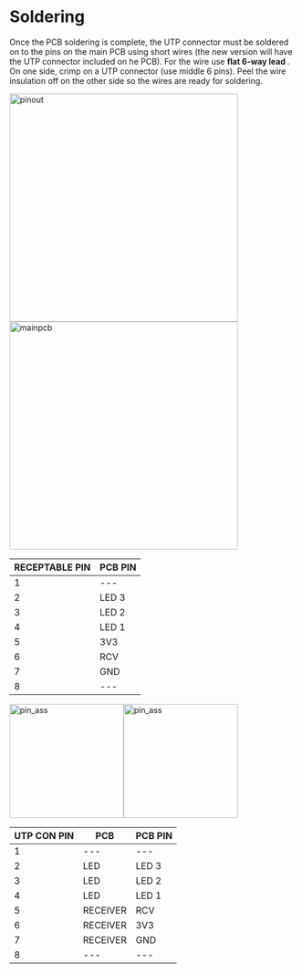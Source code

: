 # Soldering
Once the PCB soldering is complete, the UTP connector must be soldered on to the pins on the main PCB using short wires (the new version will have the UTP connector included on he PCB). For the wire use <b> flat 6-way lead </b>. On one side, crimp on a UTP connector (use middle 6 pins). Peel the wire insulation off on the other side so the wires are ready for soldering.



<img src="https://user-images.githubusercontent.com/14543226/31539753-e1f527fe-b009-11e7-97cb-e2365d2a1097.png" alt="pinout" width= "400" ><img src="https://user-images.githubusercontent.com/14543226/31540465-05f9f574-b00c-11e7-8a98-1cd20487f0fd.PNG" alt="mainpcb" width="400" >

 | RECEPTABLE PIN | PCB PIN |
 |------|-------|
 |1| --- |
 |2|LED 3|
 |3|LED 2|
 |4|LED 1|
 |5|3V3|
 |6|RCV|
 |7|GND|
 |8| --- |



<img src="https://user-images.githubusercontent.com/14543226/31540587-5e35dafa-b00c-11e7-9b91-bcf98a9ea191.PNG" alt="pin_ass" width= "200" ><img src="https://user-images.githubusercontent.com/14543226/31540550-418cea2e-b00c-11e7-81f8-03a08ccfe899.PNG" alt="pin_ass" width= "200" >

| UTP CON PIN | PCB | PCB PIN |
|------|-------|-------|
|1|---|---|
|2|LED| LED 3 |
|3|LED| LED 2 |
|4|LED| LED 1 |
|5|RECEIVER| RCV |
|6|RECEIVER| 3V3 |
|7|RECEIVER| GND |
|8|---|---|
